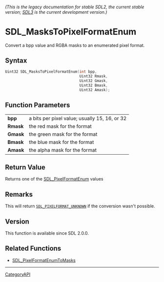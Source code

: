 ###### (This is the legacy documentation for stable SDL2, the current stable version; [SDL3](https://wiki.libsdl.org/SDL3/) is the current development version.)
# SDL_MasksToPixelFormatEnum

Convert a bpp value and RGBA masks to an enumerated pixel format.

## Syntax

```c
Uint32 SDL_MasksToPixelFormatEnum(int bpp,
                                  Uint32 Rmask,
                                  Uint32 Gmask,
                                  Uint32 Bmask,
                                  Uint32 Amask);

```

## Function Parameters

|               |                                               |
| ------------- | --------------------------------------------- |
| **bpp**       | a bits per pixel value; usually 15, 16, or 32 |
| **Rmask**     | the red mask for the format                   |
| **Gmask**     | the green mask for the format                 |
| **Bmask**     | the blue mask for the format                  |
| **Amask**     | the alpha mask for the format                 |

## Return Value

Returns one of the [SDL_PixelFormatEnum](SDL_PixelFormatEnum) values

## Remarks

This will return [`SDL_PIXELFORMAT_UNKNOWN`](SDL_PIXELFORMAT_UNKNOWN) if
the conversion wasn't possible.

## Version

This function is available since SDL 2.0.0.

## Related Functions

* [SDL_PixelFormatEnumToMasks](SDL_PixelFormatEnumToMasks)

----
[CategoryAPI](CategoryAPI)

